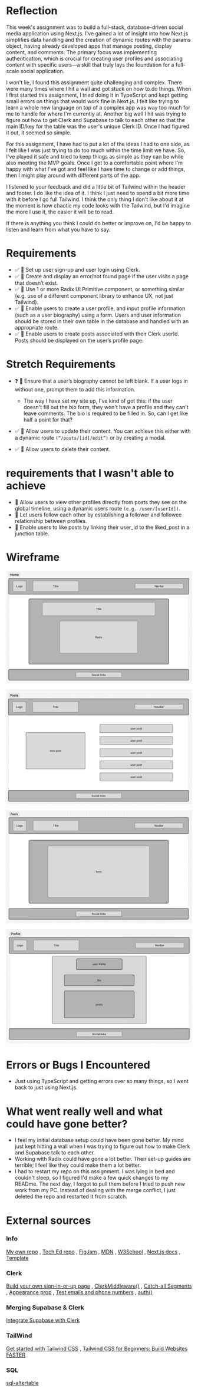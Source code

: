 # Reflection

This week's assignment was to build a full-stack, database-driven social media application using Next.js. I've gained a lot of insight into how Next.js simplifies data handling and the creation of dynamic routes with the params object, having already developed apps that manage posting, display content, and comments. The primary focus was implementing authentication, which is crucial for creating user profiles and associating content with specific users—a skill that truly lays the foundation for a full-scale social application.

I won't lie, I found this assignment quite challenging and complex. There were many times where I hit a wall and got stuck on how to do things. When I first started this assignment, I tried doing it in TypeScript and kept getting small errors on things that would work fine in Next.js. I felt like trying to learn a whole new language on top of a complex app was way too much for me to handle for where I'm currently at. Another big wall I hit was trying to figure out how to get Clerk and Supabase to talk to each other so that the main ID/key for the table was the user's unique Clerk ID. Once I had figured it out, it seemed so simple.

For this assignment, I have had to put a lot of the ideas I had to one side, as I felt like I was just trying to do too much within the time limit we have. So, I've played it safe and tried to keep things as simple as they can be while also meeting the MVP goals. Once I get to a comfortable point where I'm happy with what I've got and feel like I have time to change or add things, then I might play around with different parts of the app.

I listened to your feedback and did a little bit of Tailwind within the header and footer. I do like the idea of it. I think I just need to spend a bit more time with it before I go full Tailwind. I think the only thing I don't like about it at the moment is how chaotic my code looks with the Tailwind, but I'd imagine the more I use it, the easier it will be to read.

If there is anything you think I could do better or improve on, I'd be happy to listen and learn from what you have to say.

# Requirements

- ✅ 🎯 Set up user sign-up and user login using Clerk.
- ✅ 🎯 Create and display an error/not found page if the user visits a page that doesn’t exist.
- ✅ 🎯 Use 1 or more Radix UI Primitive component, or something similar (e.g. use of a different component library to enhance UX, not just Tailwind).
- ✅ 🎯 Enable users to create a user profile, and input profile information (such as a user biography) using a form. Users and user information should be stored in their own table in the database and handled with an appropriate route.
- ✅ 🎯 Enable users to create posts associated with their Clerk userId. Posts should be displayed on the user’s profile page.

# Stretch Requirements

- ❓ 🏹 Ensure that a user’s biography cannot be left blank. If a user logs in without one, prompt them to add this information.

  - The way I have set my site up, I've kind of got this: if the user doesn't fill out the bio form, they won't have a profile and they can't leave comments. The bio is required to be filled in. So, can I get like half a point for that?

- ✅ 🏹 Allow users to update their content. You can achieve this either with a dynamic route `(“/posts/[id]/edit”)` or by creating a modal.
- ✅ 🏹 Allow users to delete their content.

# requirements that I wasn't able to achieve

- 🏹 Allow users to view other profiles directly from posts they see on the global timeline, using a dynamic users route `(e.g. /user/[userId])`.
- 🏹 Let users follow each other by establishing a follower and followee relationship between profiles.
- 🏹 Enable users to like posts by linking their user_id to the liked_post in a junction table.

# Wireframe

<div align="center">

![Home](./Extra-docs/Wireframe/Home.png)

</div>
<div align="center">

![Posts](./Extra-docs/Wireframe/Posts.png)

</div>
<div align="center">

![Form](./Extra-docs/Wireframe/Form.png)

</div>
<div align="center">

![Profile](./Extra-docs/Wireframe/Profile.png)

</div>

# Errors or Bugs I Encountered

- Just using TypeScript and getting errors over so many things, so I went back to just using Next.js.

# What went really well and what could have gone better?

- I feel my initial database setup could have been gone better. My mind just kept hitting a wall when I was trying to figure out how to make Clerk and Supabase talk to each other.
- Working with Radix could have gone a lot better. Their set-up guides are terrible; I feel like they could make them a lot better.
- I had to restart my repo on this assignment. I was lying in bed and couldn't sleep, so I figured I'd make a few quick changes to my READme. The next day, I forgot to pull them before I tried to push new work from my PC. Instead of dealing with the merge conflict, I just deleted the repo and restarted it from scratch.

# External sources

### Info

[My own repo](https://github.com/IndieMasco/TechEdSoftwareDeveloper021) , [Tech Ed repo](https://github.com/Tech-Educators/software-dev-021) , [FigJam](https://www.figma.com/board/JjN2Zgtoynrau06MjWJs6q/SD021?node-id=0-1&p=f&t=V1WCGcrmVKnoxJDr-0) , [MDN](https://developer.mozilla.org/en-US/) , [W3School](https://www.w3schools.com/) , [Next.js docs](https://nextjs.org/docs) , [Template](https://github.com/Tech-Educators/software-dev-021/tree/main/demos/week9/week9-assignment)

### Clerk

[Build your own sign-in-or-up page](https://clerk.com/docs/nextjs/guides/development/custom-sign-in-or-up-page) , [ClerkMiddleware()](https://clerk.com/docs/reference/nextjs/clerk-middleware) , [Catch-all Segments](https://nextjs.org/docs/app/api-reference/file-conventions/dynamic-routes#catch-all-segments) , [Appearance prop](https://clerk.com/docs/guides/customizing-clerk/appearance-prop/overview) , [Test emails and phone numbers](https://clerk.com/docs/guides/development/testing/test-emails-and-phones#email-addresses) , [auth()](https://clerk.com/docs/reference/nextjs/app-router/auth)

### Merging Supabase & Clerk

[Integrate Supabase with Clerk](https://clerk.com/docs/guides/development/integrations/databases/supabase)

### TailWind

[Get started with Tailwind CSS](https://tailwindcss.com/docs/installation/using-vite) , [Tailwind CSS for Beginners: Build Websites FASTER](https://www.youtube.com/watch?v=dcRenJApot0&t=4s)

### SQL

[sql-altertable](https://www.postgresql.org/docs/current/sql-altertable.html)
